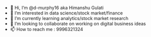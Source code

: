 - 👋 Hi, I’m @d-murphy16 aka Himanshu Gulati
- 👀 I’m interested in data science/stock market/finance
- 🌱 I’m currently learning analytics/stock market research
- 💞️ I’m looking to collaborate on working on digital business ideas
- 📫 How to reach me : 9996321324

<!---
d-murphy16/d-murphy16 is a ✨ special ✨ repository because its `README.md` (this file) appears on your GitHub profile.
You can click the Preview link to take a look at your changes.
--->

